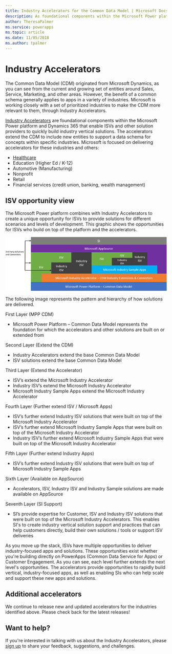 ```yaml
---
title: Industry Accelerators for the Common Data Model | Microsoft Docs
description: As foundational components within the Microsoft Power platform and Dynamics 365, the Industry Accelerators enable ISVs and other solution providers to quickly build industry vertical solutions.
author: TheresaPalmer
ms.service: powerapps
ms.topic: article
ms.date: 11/05/2018
ms.author: tpalmer
---
```


# Industry Accelerators

The Common Data Model (CDM) originated from Microsoft Dynamics, as you can see from the current and growing set of entities around Sales, Service, Marketing, and other areas. However, the benefit of a common schema generally applies to apps in a variety of industries. Microsoft is working closely with a set of prioritized industries to make the CDM more relevant to them, through Industry Accelerators.

[Industry Accelerators](https://community.dynamics.com/365/b/dynamics365isvsuccess/archive/2018/08/01/dynamics-365-brings-industry-focus-through-the-microsoft-power-platform-and-solution-accelerators) are foundational components within the Microsoft Power platform and Dynamics 365 that enable ISVs and other solution providers to quickly build industry vertical solutions. The accelerators extend the CDM to include new entities to support a data schema for concepts within specific industries. Microsoft is focused on delivering accelerators for these industries and others:
-	[Healthcare](healthcare-accelerator)
-	Education (Higher Ed / K-12)
-	Automotive (Manufacturing)
-	Nonprofit
-	Retail
-	Financial services (credit union, banking, wealth management)



## ISV opportunity view
The Microsoft Power platform combines with Industry Accelerators to create a unique opportunity for ISVs to provide solutions for different scenarios and levels of development. This graphic shows the opportunities for ISVs who build on top of the platform and the accelerators. 

![ISV Opportunity View](media/isv-layered-opportunity.png)

The following image represents the pattern and hierarchy of how solutions are delivered.

First Layer (MPP CDM) 
- Microsoft Power Platform – Common Data Model represents the foundation for which the accelerators and other solutions are built on or extended from

Second Layer (Extend the CDM)
- Industry Accelerators extend the base Common Data Model
- ISV solutions extend the base Common Data Model

Third Layer (Extend the Accelerator)
- ISV’s extend the Microsoft Industry Accelerator 
- Industry ISV’s extend the Microsoft Industry Accelerator
- Microsoft Industry Sample Apps extend the Microsoft Industry Accelerator

Fourth Layer (Further extend ISV / Microsoft Apps)
- ISV’s further extend Industry ISV solutions that were built on top of the Microsoft Industry Accelerator
- ISV’s further extend Microsoft Industry Sample Apps that were built on top of the Microsoft Industry Accelerator
- Industry ISV’s further extend Microsoft Industry Sample Apps that were built on top of the Microsoft Industry Accelerator

Fifth Layer (Further extend Industry Apps)
- ISV’s further extend Industry ISV solutions that were built on top of Microsoft Industry Sample Apps

Sixth Layer (Available on AppSource)
- Accelerators, ISV, Industry ISV and Industry Sample solutions are made available on AppSource

Seventh Layer (SI Support)
- SI’s provide expertise for Customer, ISV and  Industry ISV solutions that were built on top of the Microsoft Industry Accelerators. This enables SI's to create industry vertical solution support and practices that can help customers directly, build their own solutions / tools or support ISV deliveries


As you move up the stack, ISVs have multiple opportunities to deliver industry-focused apps and solutions. These opportunities exist whether you're building directly on PowerApps (Common Data Service for Apps) or Customer Engagement. As you can see, each level further extends the next level's opportunities. The accelerators provide opportunities to rapidly build vertical, industry-focused apps, as well as enabling SIs who can help scale and support these new apps and solutions.

## Additional accelerators
We continue to release new and updated accelerators for the industries identified above. Please check back for the latest releases!

## Want to help?
If you're interested in talking with us about the Industry Accelerators, please [sign up](https://experienceisv.microsoftcrmportals.com/engage/) to share your feedback, suggestions, and challenges.
